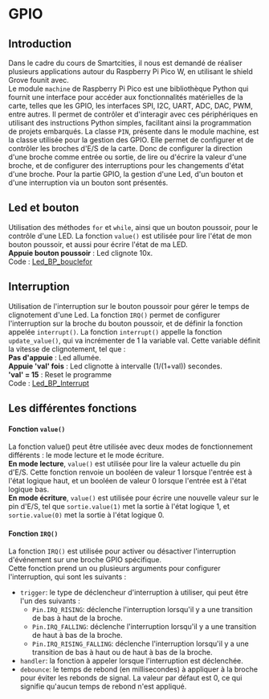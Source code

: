 # GPIO
## Introduction
Dans le cadre du cours de Smartcities, il nous est demandé de réaliser plusieurs applications autour du Raspberry Pi Pico W, en utilisant le shield Grove founit avec.<BR>
Le module `machine` de Raspberry Pi Pico est une bibliothèque Python qui fournit une interface pour accéder aux fonctionnalités matérielles de la carte, telles que les GPIO, les interfaces SPI, I2C, UART, ADC, DAC, PWM, entre autres. Il permet de contrôler et d'interagir avec ces périphériques en utilisant des instructions Python simples, facilitant ainsi la programmation de projets embarqués. La classe `PIN`, présente dans le module machine, est la classe utilisée pour la gestion des GPIO. Elle permet de configurer et de contrôler les broches d'E/S de la carte. Donc de configurer la direction d'une broche comme entrée ou sortie, de lire ou d'écrire la valeur d'une broche, et de configurer des interruptions pour les changements d'état d'une broche. 
Pour la partie GPIO, la gestion d'une Led, d'un bouton et d'une interruption via un bouton sont présentés.
## Led et bouton
Utilisation des méthodes `for` et `while`, ainsi que un bouton poussoir, pour le contrôle d'une LED. La fonction `value()` est utilisée pour lire l'état de mon bouton poussoir, et aussi pour écrire l'état de ma LED. <br> 
**Appuie bouton poussoir** : Led clignote 10x.<br>
Code : [Led_BP_bouclefor](https://github.com/hepl-leclercq/smartcities/blob/4bdb1034d0ef0033ecef4018052e9c295b761aa2/GPIO/Led_BP_bouclefor.py)

## Interruption
Utilisation de l'interruption sur le bouton poussoir pour gérer le temps de clignotement d'une Led. La fonction `IRQ()` permet de configurer l'interruption sur la broche du bouton poussoir, et de définir la fonction appelée `interrupt()`. La fonction `interrupt()` appelle la fonction `update_value()`, qui va incrémenter de 1 la variable val. Cette variable définit la vitesse de clignotement, tel que : <br> 
**Pas d'appuie** : Led allumée. <br>
**Appuie 'val' fois** : Led clignotte à intervalle (1/(1+val)) secondes.<br>
**'val' = 15** : Reset le programme<br>
Code : [Led_BP_Interrupt](https://github.com/hepl-leclercq/smartcities/blob/0b574c7c24d3611e5b671a340976c71a10b51375/GPIO/Led_BP_Interrupt.py)

## Les différentes fonctions
#### Fonction `value()`
La fonction value() peut être utilisée avec deux modes de fonctionnement différents : le mode lecture et le mode écriture.<BR> **En mode lecture**, `value()` est utilisée pour lire la valeur actuelle du pin d'E/S. Cette fonction renvoie un booléen de valeur 1 lorsque l'entrée est à l'état logique haut, et un booléen de valeur 0 lorsque l'entrée est à l'état logique bas. <BR> **En mode écriture**, `value()` est utilisée pour écrire une nouvelle valeur sur le pin d'E/S, tel que `sortie.value(1)` met la sortie à l'état logique 1, et `sortie.value(0)` met la sortie à l'état logique 0.
 
#### Fonction `IRQ()`
La fonction `IRQ()` est utilisée pour activer ou désactiver l'interruption d'événement sur une broche GPIO spécifique. <BR>
Cette fonction prend un ou plusieurs arguments pour configurer l'interruption, qui sont les suivants :

- `trigger`: le type de déclencheur d'interruption à utiliser, qui peut être l'un des suivants :
  - `Pin.IRQ_RISING`: déclenche l'interruption lorsqu'il y a une transition de bas à haut de la broche.
  - `Pin.IRQ_FALLING`: déclenche l'interruption lorsqu'il y a une transition de haut à bas de la broche.
  - `Pin.IRQ_RISING_FALLING`: déclenche l'interruption lorsqu'il y a une transition de bas à haut ou de haut à bas de la broche.
- `handler`: la fonction à appeler lorsque l'interruption est déclenchée.
- `debounce`: le temps de rebond (en millisecondes) à appliquer à la broche pour éviter les rebonds de signal. La valeur par défaut est 0, ce qui signifie qu'aucun temps de rebond n'est appliqué.
  
